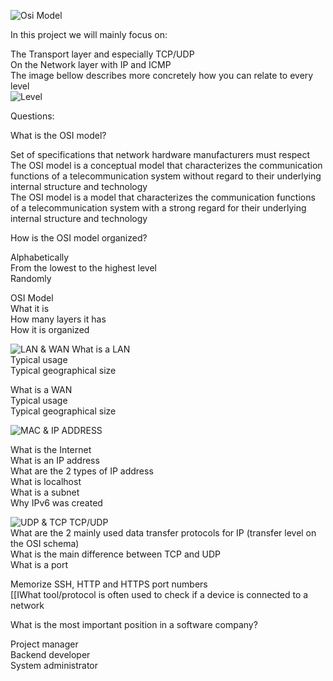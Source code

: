 ![Osi Model](https://s3.amazonaws.com/alx-intranet.hbtn.io/uploads/medias/2018/6/4e6a0ad87a65d7054248.png)


In this project we will mainly focus on: <br>

The Transport layer and especially TCP/UDP <br>
On the Network layer with IP and ICMP <br>
The image bellow describes more concretely how you can relate to every level <br>
![Level](https://s3.amazonaws.com/alx-intranet.hbtn.io/uploads/medias/2020/9/0fc96bd99faa7941b18bcae4c5f90c6acd11791d.jpg?X-Amz-Algorithm=AWS4-HMAC-SHA256&X-Amz-Credential=AKIARDDGGGOUSBVO6H7D%2F20230303%2Fus-east-1%2Fs3%2Faws4_request&X-Amz-Date=20230303T030348Z&X-Amz-Expires=86400&X-Amz-SignedHeaders=host&X-Amz-Signature=692eabcc60e1b035528017f1757bf6f223326d4e57d945ddc09f876adbc04ec2)

Questions: <br>

What is the OSI model? <br>

Set of specifications that network hardware manufacturers must respect <br>
The OSI model is a conceptual model that characterizes the communication functions of a telecommunication system without regard to their underlying internal structure and technology <br>
The OSI model is a model that characterizes the communication functions of a telecommunication system with a strong regard for their underlying internal structure and technology <br>

How is the OSI model organized? <br>

Alphabetically <br>
From the lowest to the highest level <br>
Randomly <br>

OSI Model <br>
What it is <br>
How many layers it has <br>
How it is organized <br>

![LAN & WAN](https://s3.amazonaws.com/alx-intranet.hbtn.io/uploads/medias/2020/9/4b995d4f8078b44afa968d68a98035d2bd7e8fac.jpg?X-Amz-Algorithm=AWS4-HMAC-SHA256&X-Amz-Credential=AKIARDDGGGOUSBVO6H7D%2F20230303%2Fus-east-1%2Fs3%2Faws4_request&X-Amz-Date=20230303T030348Z&X-Amz-Expires=86400&X-Amz-SignedHeaders=host&X-Amz-Signature=b3b16e0cccc45c469aaee5897e439de50df17ef3f6779529bcf5eba048d58a57)
What is a LAN <br>
Typical usage <br>
Typical geographical size <br>

What is a WAN <br>
Typical usage <br>
Typical geographical size <br>

![MAC & IP ADDRESS](https://s3.amazonaws.com/alx-intranet.hbtn.io/uploads/medias/2020/9/1e348ba3bcbb094b02922f821ffeb3d8c5438b7b.jpg?X-Amz-Algorithm=AWS4-HMAC-SHA256&X-Amz-Credential=AKIARDDGGGOUSBVO6H7D%2F20230303%2Fus-east-1%2Fs3%2Faws4_request&X-Amz-Date=20230303T030348Z&X-Amz-Expires=86400&X-Amz-SignedHeaders=host&X-Amz-Signature=b10c5e6fda179a1e430ee874c393bc1bd1a38e9e093e7453362f1ce872811612)

What is the Internet <br>
What is an IP address <br>
What are the 2 types of IP address <br>
What is localhost <br>
What is a subnet <br>
Why IPv6 was created <br>

![UDP & TCP](https://s3.amazonaws.com/alx-intranet.hbtn.io/uploads/medias/2020/9/3d92e3c4a470f8ecf4c73db511fcbbadaa002e1c.jpg?X-Amz-Algorithm=AWS4-HMAC-SHA256&X-Amz-Credential=AKIARDDGGGOUSBVO6H7D%2F20230303%2Fus-east-1%2Fs3%2Faws4_request&X-Amz-Date=20230303T030348Z&X-Amz-Expires=86400&X-Amz-SignedHeaders=host&X-Amz-Signature=d9cb236b9c977d3ec24456e91d02fbe63b7afcf8a689e826264ee2177987f35a)
TCP/UDP <br>
What are the 2 mainly used data transfer protocols for IP (transfer level on the OSI schema) <br>
What is the main difference between TCP and UDP <br>
What is a port <br>

Memorize SSH, HTTP and HTTPS port numbers <br> 
[[IWhat tool/protocol is often used to check if a device is connected to a network <br>


What is the most important position in a software company? <br>

Project manager <br>
Backend developer <br>
System administrator <br>

